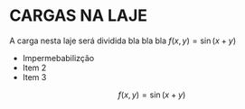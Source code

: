 <script src='https://cdnjs.cloudflare.com/ajax/libs/mathjax/2.7.5/MathJax.js?config=TeX-MML-AM_CHTML' async></script>

# CARGAS NA LAJE

A carga nesta laje será dividida bla bla bla $f(x,y) = \sin(x+y)$

* Impermebabilizção  
* Item 2
* Item 3

$$
   f(x,y) = \sin(x+y)
$$
